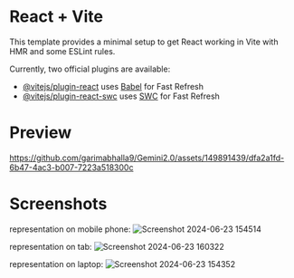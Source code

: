 # React + Vite

This template provides a minimal setup to get React working in Vite with HMR and some ESLint rules.

Currently, two official plugins are available:

- [@vitejs/plugin-react](https://github.com/vitejs/vite-plugin-react/blob/main/packages/plugin-react/README.md) uses [Babel](https://babeljs.io/) for Fast Refresh
- [@vitejs/plugin-react-swc](https://github.com/vitejs/vite-plugin-react-swc) uses [SWC](https://swc.rs/) for Fast Refresh

# Preview

https://github.com/garimabhalla9/Gemini2.0/assets/149891439/dfa2a1fd-6b47-4ac3-b007-7223a518300c

# Screenshots
representation on mobile phone:
![Screenshot 2024-06-23 154514](https://github.com/garimabhalla9/Gemini2.0/assets/149891439/d19c4fa0-ec26-4355-b053-a1d6c51616f4)

representation on tab:
![Screenshot 2024-06-23 160322](https://github.com/garimabhalla9/Gemini2.0/assets/149891439/ad06fc9b-03ba-4009-a0ee-fb63ca435910)

representation on laptop:
![Screenshot 2024-06-23 154352](https://github.com/garimabhalla9/Gemini2.0/assets/149891439/5039da25-6e39-4340-96ac-9900446c5d9f)


